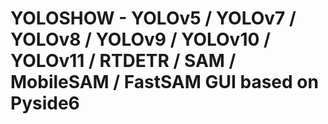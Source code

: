 # YOLOSHOW -  YOLOv5 / YOLOv7 / YOLOv8 / YOLOv9 / YOLOv10 / YOLOv11 / RTDETR / SAM / MobileSAM / FastSAM GUI based on Pyside6
##
